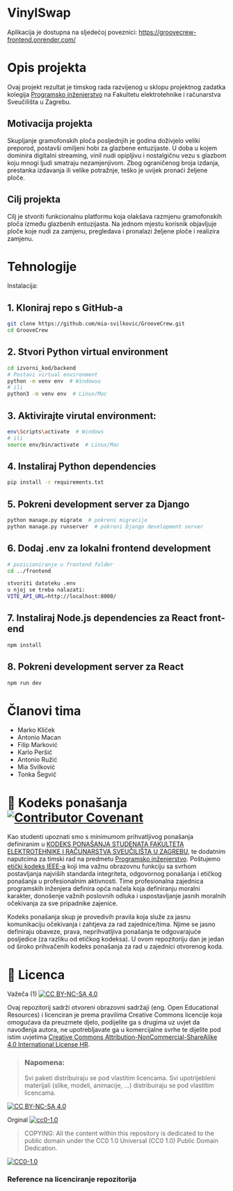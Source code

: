 # VinylSwap
Aplikacija je dostupna na sljedećoj poveznici: https://groovecrew-frontend.onrender.com/ 

# Opis projekta
Ovaj projekt rezultat je timskog rada razvijenog u sklopu projektnog zadatka kolegija [Programsko inženjerstvo](https://www.fer.unizg.hr/predmet/proinz) na Fakultetu elektrotehnike i računarstva Sveučilišta u Zagrebu.

## Motivacija projekta
Skupljanje gramofonskih ploča posljednjih je godina doživjelo veliki preporod, postavši omiljeni hobi za glazbene entuzijaste. U doba u kojem dominira digitalni streaming, vinil nudi opipljivu i nostalgičnu vezu s glazbom koju mnogi ljudi smatraju nezamjenjivom. Zbog ograničenog broja izdanja, prestanka izdavanja ili velike potražnje, teško je uvijek pronaći željene ploče.

## Cilj projekta
Cilj je stvoriti funkcionalnu platformu koja olakšava razmjenu gramofonskih ploča između glazbenih entuzijasta. Na jednom mjestu korisnik objavljuje ploče koje nudi za zamjenu, pregledava i pronalazi željene ploče i realizira zamjenu.


# Tehnologije

Instalacija:
## 1. Kloniraj repo s GitHub-a

```bash
git clone https://github.com/mia-svilkovic/GrooveCrew.git
cd GrooveCrew
```

## 2. Stvori Python virtual environment

```bash
cd izvorni_kod/backend
# Postavi virtual environment
python -m venv env  # Windowsu
# ili
python3 -m venv env  # Linux/Mac
```

## 3. Aktivirajte virutal environment:

```bash
env\Scripts\activate  # Windows
# ili
source env/bin/activate  # Linux/Mac
```

## 4. Instaliraj Python dependencies

```bash
pip install -r requirements.txt
```

## 5. Pokreni development server za Django

```bash
python manage.py migrate  # pokreni migracije
python manage.py runserver  # pokreni Django development server
```
## 6. Dodaj .env za lokalni frontend development

```bash
# pozicioniranje u frontend folder
cd ../frontend

stvoriti datoteku .env
u njoj se treba nalazati:
VITE_API_URL=http://localhost:8000/
```

## 7. Instaliraj Node.js dependencies za React front-end

```bash
npm install
```

## 8. Pokreni development server za React

```bash
npm run dev
```


# Članovi tima 
- Marko Kliček
- Antonio Macan
- Filip Marković
- Karlo Peršić
- Antonio Ružić
- Mia Svilković
- Tonka Šegvić


# 📝 Kodeks ponašanja [![Contributor Covenant](https://img.shields.io/badge/Contributor%20Covenant-2.1-4baaaa.svg)](CODE_OF_CONDUCT.md)
Kao studenti upoznati smo s minimumom prihvatljivog ponašanja definiranim u [KODEKS PONAŠANJA STUDENATA FAKULTETA ELEKTROTEHNIKE I RAČUNARSTVA SVEUČILIŠTA U ZAGREBU](https://www.fer.hr/_download/repository/Kodeks_ponasanja_studenata_FER-a_procisceni_tekst_2016%5B1%5D.pdf), te dodatnim naputcima za timski rad na predmetu [Programsko inženjerstvo](https://wwww.fer.hr).
Poštujemo [etički kodeks IEEE-a](https://www.ieee.org/about/corporate/governance/p7-8.html) koji ima važnu obrazovnu funkciju sa svrhom postavljanja najviših standarda integriteta, odgovornog ponašanja i etičkog ponašanja u profesionalnim aktivnosti. Time profesionalna zajednica programskih inženjera definira opća načela koja definiranju  moralni karakter, donošenje važnih poslovnih odluka i uspostavljanje jasnih moralnih očekivanja za sve pripadnike zajenice.

Kodeks ponašanja skup je provedivih pravila koja služe za jasnu komunikaciju očekivanja i zahtjeva za rad zajednice/tima. Njime se jasno definiraju obaveze, prava, neprihvatljiva ponašanja te  odgovarajuće posljedice (za razliku od etičkog kodeksa). U ovom repozitoriju dan je jedan od široko prihvačenih kodeks ponašanja za rad u zajednici otvorenog koda.

# 📝 Licenca
Važeča (1)
[![CC BY-NC-SA 4.0][cc-by-nc-sa-shield]][cc-by-nc-sa]

Ovaj repozitorij sadrži otvoreni obrazovni sadržaji (eng. Open Educational Resources)  i licenciran je prema pravilima Creative Commons licencije koja omogućava da preuzmete djelo, podijelite ga s drugima uz 
uvjet da navođenja autora, ne upotrebljavate ga u komercijalne svrhe te dijelite pod istim uvjetima [Creative Commons Attribution-NonCommercial-ShareAlike 4.0 International License HR][cc-by-nc-sa].
>
> ### Napomena:
>
> Svi paketi distribuiraju se pod vlastitim licencama.
> Svi upotrijebleni materijali  (slike, modeli, animacije, ...) distribuiraju se pod vlastitim licencama.

[![CC BY-NC-SA 4.0][cc-by-nc-sa-image]][cc-by-nc-sa]

[cc-by-nc-sa]: https://creativecommons.org/licenses/by-nc/4.0/deed.hr 
[cc-by-nc-sa-image]: https://licensebuttons.net/l/by-nc-sa/4.0/88x31.png
[cc-by-nc-sa-shield]: https://img.shields.io/badge/License-CC%20BY--NC--SA%204.0-lightgrey.svg

Orginal [![cc0-1.0][cc0-1.0-shield]][cc0-1.0]
>
>COPYING: All the content within this repository is dedicated to the public domain under the CC0 1.0 Universal (CC0 1.0) Public Domain Dedication.
>
[![CC0-1.0][cc0-1.0-image]][cc0-1.0]

[cc0-1.0]: https://creativecommons.org/licenses/by/1.0/deed.en
[cc0-1.0-image]: https://licensebuttons.net/l/by/1.0/88x31.png
[cc0-1.0-shield]: https://img.shields.io/badge/License-CC0--1.0-lightgrey.svg

### Reference na licenciranje repozitorija
